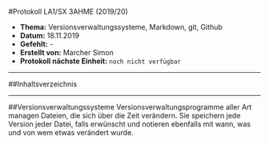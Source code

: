 #Protokoll LA1/SX 3AHME (2019/20)

* **Thema:** Versionsverwaltungssysteme, Markdown, git, Github
* **Datum:** 18.11.2019
* **Gefehlt:** -
* **Erstellt von:** Marcher Simon
* **Protokoll nächste Einheit:** `noch nicht verfügbar`
---------
##Inhaltsverzeichnis

---------
##Versionsverwaltungssysteme
Versionsverwaltungsprogramme aller Art managen Dateien, die sich über die Zeit verändern. Sie speichern jede Version jeder Datei, falls erwünscht und notieren ebenfalls mit wann, was und von wem etwas verändert wurde.

